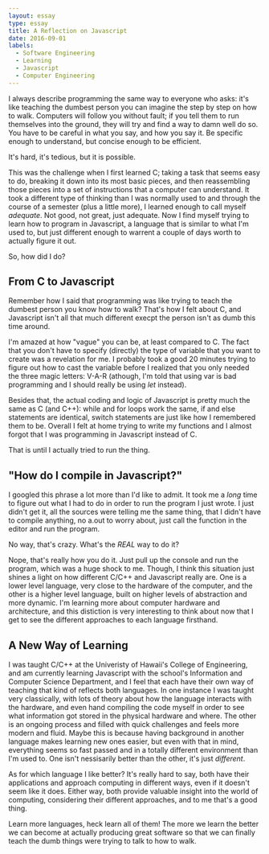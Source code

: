 ```yaml
---
layout: essay
type: essay
title: A Reflection on Javascript
date: 2016-09-01
labels:
  - Software Engineering
  - Learning
  - Javascript
  - Computer Engineering
---
```


I always describe programming the same way to everyone who asks: it's like teaching the dumbest person you can imagine the step by step on how to walk. Computers will follow you without fault; if you tell them to run themselves into the ground, they will try and find a way to damn well do so. You have to be careful in what you say, and how you say it. Be specific enough to understand, but concise enough to be efficient.

It's hard, it's tedious, but it is possible.

This was the challenge when I first learned C; taking a task that seems easy to do, breaking it down into its most basic pieces, and then reassembling those pieces into a set of instructions that a computer can understand. It took a different type of thinking than I was normally used to and through the course of a semester (plus a little more), I learned enough to call myself <i>adequate</i>. Not good, not great, just adequate. Now I find myself trying to learn how to program in Javascript, a language that is similar to what I'm used to, but just different enough to warrent a couple of days worth to actually figure it out.

So, how did I do?

## From C to Javascript

Remember how I said that programming was like trying to teach the dumbest person you know how to walk? That's how I felt about C, and Javascript isn't all that much different execpt the person isn't as dumb this time around. 

I'm amazed at how "vague" you can be, at least compared to C. The fact that you don't have to specify (directly) the type of variable that you want to create was a revelation for me. I probably took a good 20 minutes trying to figure out how to cast the variable before I realized that you only needed the three magic letters: V-A-R (athough, I'm told that using var is bad programming and I should really be using <i>let</i> instead). 

Besides that, the actual coding and logic of Javascript is pretty much the same as C (and C++): while and for loops work the same, if and else statements are identical, switch statements are just like how I remembered them to be. Overall I felt at home trying to write my functions and I almost forgot that I was programming in Javascript instead of C.

That is until I actually tried to run the thing.

## "How do I compile in Javascript?"

I googled this phrase a lot more than I'd like to admit. It took me a <i>long</i> time to figure out what I had to do in order to run the program I just wrote. I just didn't get it, all the sources were telling me the same thing, that I didn't have to compile anything, no a.out to worry about, just call the function in the editor and run the program. 

No way, that's crazy. What's the <i>REAL</i> way to do it?

Nope, that's really how you do it. Just pull up the console and run the program, which was a huge shock to me. Though, I think this situation just shines a light on how different C/C++ and Javascript really are. One is a lower level language, very close to the hardware of the computer, and the other is a higher level language, built on higher levels of abstraction and more dynamic. I'm learning more about computer hardware and architecture, and this distiction is very interesting to think about now that I get to see the different approaches to each language firsthand.

## A New Way of Learning

I was taught C/C++ at the Univeristy of Hawaii's College of Engineering, and am currently learning Javascript with the school's Information and Computer Science Department, and I feel that each have their own way of teaching that kind of reflects both languages. In one instance I was taught very classically, with lots of theory about how the language interacts with the hardware, and even hand compiling the code myself in order to see what information got stored in the physical hardware and where. The other is an ongoing process and filled with quick challenges and feels more modern and fluid. Maybe this is because having background in another language makes learning new ones easier, but even with that in mind, everything seems so fast passed and in a totally different environment than I'm used to. One isn't nessisarily better than the other, it's just <i>different</i>. 

As for which language I like better? It's really hard to say, both have their applications and approach computing in different ways, even if it doesn't seem like it does. Either way, both provide valuable insight into the world of computing, considering their different approaches, and to me that's a good thing. 

Learn more languages, heck learn all of them! The more we learn the better we can become at actually producing great software so that we can finally teach the dumb things were trying to talk to how to walk.



